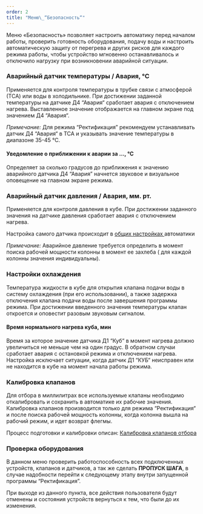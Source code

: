 ```yaml
---
order: 2
title: "Меню\_“Безопасность“"
---
```


Меню «Безопасность» позволяет настроить автоматику перед началом работы, проверить готовность оборудования, подачу воды и настроить автоматическую защиту от перегрева и других рисков для каждого режима работы, чтобы устройство мгновенно останавливалось и отключило нагрузку при возникновении аварийной ситуации.

### Аварийный датчик температуры / Авария, °C

Применяется для контроля температуры в трубке связи с атмосферой (ТСА) или воды в холодильнике. При достижении заданной температуры на датчике Д4 “Авария“ сработает авария с отключением нагрева. Выставленное значение  отображается на главном экране под значением Д4 “Авария“.

*Примечание:* Для режима “Ректификация” рекомендуем устанавливать датчик Д4 “Авария“ в ТСА  и указывать значение  температуры в диапазоне 35-45 °C.

#### Уведомление о приближении к аварии за …, °C

Определяет за сколько градусов до приближения к значению аварийного датчика Д4 “Авария” начнется звуковое и визуальное оповещение на главном экране режима.

### Аварийный датчик давления / Авария, мм. рт.

Применяется для контроля давления в кубе. При достижении заданного значения на датчике давления сработает авария с отключением нагрева.

Настройка самого датчика происходит в [общих настройках ](./../../obschie-nastroyki#предел-датчика-давления,-psi)автоматики

*Примечание:* Аварийное давление требуется определить в момент поиска рабочей мощности колонны в момент ее захлеба ( для каждой колонны значения индивидуальны).

### Настройки охлаждения

Температура жидкости в кубе для открытия клапана подачи воды в  систему охлаждения (при его использовании), а также задержка отключения клапана подачи воды после завершения программы режима. При достижении введенного значения температуры клапан откроется и оповестит разовым звуковым сигналом.

#### Время нормального нагрева куба, мин

Время за которое значение датчика Д1 “Куб“ в момент нагрева должно увеличиться не меньше чем на один градус. В обратном случаи сработает авария с остановкой режима и отключением нагрева. Настройка исключает ситуации, когда датчик Д1 “КУБ“ неисправен или не находится в кубе на момент начала работы режима.

### Калибровка клапанов

Для отбора в миллилитрах все используемые клапаны необходимо откалибровать и сохранить в автоматике их рабочие значения. Калибровка клапанов производится только для режима “Ректификация“ и после поиска рабочей мощность колонны, когда колонна вышла на рабочий режим, и идет возврат флегмы.

Процесс подготовки и калибровки описан: [Калибровка клапанов отбора](./../kalibrovka-klapanov-otbora)

### Проверка оборудования

В данном меню проверить работоспособность всех подключенных устройств, клапанов и датчиков, а так же сделать **ПРОПУСК ШАГА**, в случае надобности перейти к следующему этапу внутри запущенной программы “Ректификация”.

При выходе из данного пункта, все действия пользователя будут отменены и состояния устройств вернуться к тем, что были до их изменения.

### 